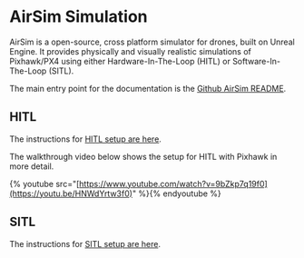 # AirSim Simulation

AirSim is a open-source, cross platform simulator for drones, built on Unreal Engine. It provides physically and visually realistic simulations of Pixhawk/PX4 using either Hardware-In-The-Loop \(HITL\) or Software-In-The-Loop \(SITL\).

The main entry point for the documentation is the [Github AirSim README](https://github.com/Microsoft/AirSim/blob/master/README.md).

## HITL

The instructions for [HITL setup are here](https://github.com/Microsoft/AirSim/blob/master/docs/prereq.md).

The walkthrough video below shows the setup for HITL with Pixhawk in more detail.

{% youtube src="[https://www.youtube.com/watch?v=9bZkp7q19f0](https://youtu.be/HNWdYrtw3f0)" %}{% endyoutube %}

## SITL

The instructions for [SITL setup are here](https://github.com/Microsoft/AirSim/blob/master/docs/prereq.md).

